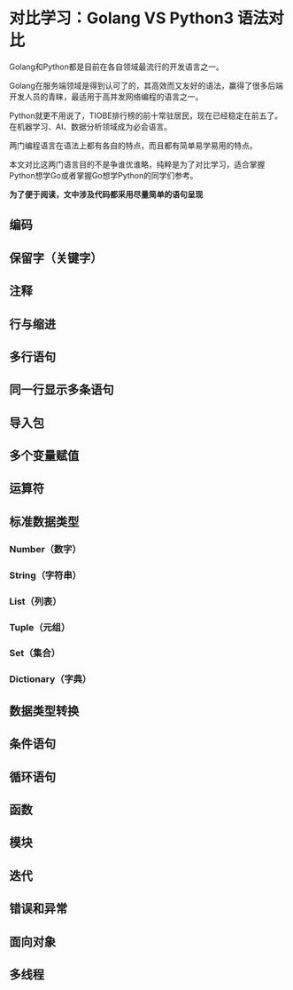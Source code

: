 # 对比学习：Golang VS Python3 语法对比

Golang和Python都是目前在各自领域最流行的开发语言之一。

Golang在服务端领域是得到认可了的，其高效而又友好的语法，赢得了很多后端开发人员的青睐，最适用于高并发网络编程的语言之一。

Python就更不用说了，TIOBE排行榜的前十常驻居民，现在已经稳定在前五了。在机器学习、AI、数据分析领域成为必会语言。

两门编程语言在语法上都有各自的特点，而且都有简单易学易用的特点。

本文对比这两门语言目的不是争谁优谁略，纯粹是为了对比学习，适合掌握Python想学Go或者掌握Go想学Python的同学们参考。

**为了便于阅读，文中涉及代码都采用尽量简单的语句呈现**


## 编码

## 保留字（关键字）

## 注释

## 行与缩进

## 多行语句

## 同一行显示多条语句

## 导入包

## 多个变量赋值

## 运算符

## 标准数据类型

### Number（数字）

### String（字符串）

### List（列表）

### Tuple（元组）

### Set（集合）

### Dictionary（字典）

## 数据类型转换

## 条件语句

## 循环语句

## 函数

## 模块

## 迭代

## 错误和异常

## 面向对象

## 多线程
